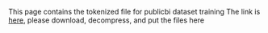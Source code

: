 This page contains the tokenized file for publicbi dataset training 
The link is [here](https://drive.google.com/drive/folders/1ieNMlBAJssAEnIg8Ojzdc7_3AokWzZ5u?usp=sharing), please download, decompress, and put the files here
